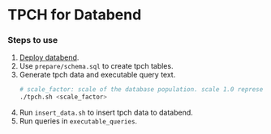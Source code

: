 # TPCH for Databend

### Steps to use
1. [Deploy databend](https://databend.rs/doc/deploy).
2. Use `prepare/schema.sql` to create tpch tables.
3. Generate tpch data and executable query text.
   ```sh
   # scale_factor: scale of the database population. scale 1.0 represents ~1 GB of data
   ./tpch.sh <scale_factor>
   ```
4. Run `insert_data.sh` to insert tpch data to databend.
5. Run queries in `executable_queries`.
